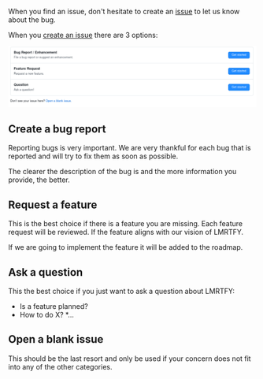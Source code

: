 When you find an issue, don't hesitate to create an [issue](https://github.com/lmrtfy/lmrtfy/issues) 
to let us know about the bug. 

When you [create an issue](https://github.com/lmrtfy/lmrtfy/issues/new/choose) there are 3 options:

![GitHub Issues](images/github_issues.png)

## Create a bug report

Reporting bugs is very important. We are very thankful for each bug that is reported and will try
to fix them as soon as possible.

The clearer the description of the bug is and the more information you provide, the better.

## Request a feature

This is the best choice if there is a feature you are missing. Each feature request will be reviewed.
If the feature aligns with our vision of LMRTFY.

If we are going to implement the feature it will be added to the roadmap.

## Ask a question
This the best choice if you just want to ask a question about LMRTFY:

* Is a feature planned?
* How to do X?
*...

## Open a blank issue
This should be the last resort and only be used if your concern does not fit into any of the other
categories.
